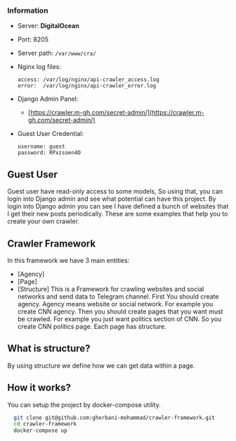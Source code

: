 ### Information

- Server: **DigitalOcean**
- Port: 8205
- Server path: `/var/www/cra/`
- Nginx log files:
    ```
    access: /var/log/nginx/api-crawler_access.log
    error:  /var/log/nginx/api-crawler_error.log
    ```
- Django Admin Panel:
    * [https://crawler.m-gh.com/secret-admin/](https://crawler.m-gh.com/secret-admin/)

- Guest User Credential:
  ```
  username: guest
  password: RPxzsoen4O
  ```


## Guest User
Guest user have read-only access to some models, So using that, you can login into Django admin and 
see what potential can have this project. By login into Django admin you can see I have defined a bunch
of websites that I get their new posts periodically. These are some examples that help you to create your
own crawler.


## Crawler Framework
In this framework we have 3 main entities:
  - [Agency]
  - [Page]
  - [Structure]
This is a Framework for crawling websites and social networks and send data to Telegram channel. First You should create agency. Agency means website or social network. For example you create CNN agency. Then you should create pages that you want must be crawled. For example you just want politics section of CNN. So you create CNN politics page. Each page has structure.


## What is structure?
By using structure we define how we can get data within a page.


## How it works?

You can setup the project by docker-compose utility.

```bash
  git clone git@github.com:ghorbani-mohammad/crawler-framework.git
  cd crawler-framework
  docker-compose up
```
    
